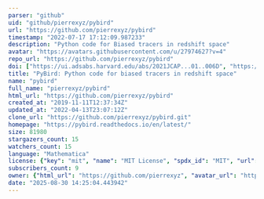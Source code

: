 ```yaml
---
parser: "github"
uid: "github/pierrexyz/pybird"
url: "https://github.com/pierrexyz/pybird"
timestamp: "2022-07-17 17:12:09.987233"
description: "Python code for Biased tracers in redshift space"
avatar: "https://avatars.githubusercontent.com/u/27974627?v=4"
repo_url: "https://github.com/pierrexyz/pybird"
doi: ["https://ui.adsabs.harvard.edu/abs/2021JCAP...01..006D", "https://ui.adsabs.harvard.edu/abs/2021ascl.soft04023Z/abstract"]
title: "PyBird: Python code for biased tracers in redshift space"
name: "pybird"
full_name: "pierrexyz/pybird"
html_url: "https://github.com/pierrexyz/pybird"
created_at: "2019-11-11T12:37:34Z"
updated_at: "2022-04-13T23:07:12Z"
clone_url: "https://github.com/pierrexyz/pybird.git"
homepage: "https://pybird.readthedocs.io/en/latest/"
size: 81980
stargazers_count: 15
watchers_count: 15
language: "Mathematica"
license: {"key": "mit", "name": "MIT License", "spdx_id": "MIT", "url": "https://api.github.com/licenses/mit", "node_id": "MDc6TGljZW5zZTEz"}
subscribers_count: 9
owner: {"html_url": "https://github.com/pierrexyz", "avatar_url": "https://avatars.githubusercontent.com/u/27974627?v=4", "login": "pierrexyz", "type": "User"}
date: "2025-08-30 14:25:04.443942"
---
```

